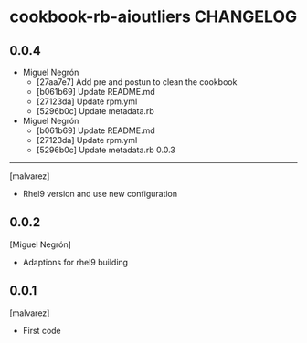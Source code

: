 cookbook-rb-aioutliers CHANGELOG
===============

## 0.0.4

  - Miguel Negrón
    - [27aa7e7] Add pre and postun to clean the cookbook
    - [b061b69] Update README.md
    - [27123da] Update rpm.yml
    - [5296b0c] Update metadata.rb
  - Miguel Negrón
    - [b061b69] Update README.md
    - [27123da] Update rpm.yml
    - [5296b0c] Update metadata.rb
0.0.3
-----
[malvarez]
- Rhel9 version and use new configuration

0.0.2
-----
[Miguel Negrón]
- Adaptions for rhel9 building

0.0.1
-----
[malvarez]
- First code
